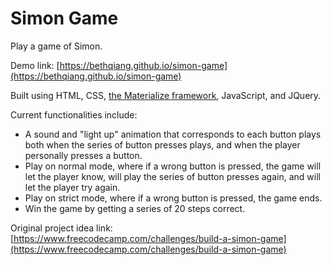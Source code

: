 # Simon Game
Play a game of Simon.

Demo link: [https://bethqiang.github.io/simon-game](https://bethqiang.github.io/simon-game)

Built using HTML, CSS, [the Materialize framework](http://materializecss.com/), JavaScript, and JQuery.

Current functionalities include:
* A sound and "light up" animation that corresponds to each button plays both when the series of button presses plays, and when the player personally presses a button.
* Play on normal mode, where if a wrong button is pressed, the game will let the player know, will play the series of button presses again, and will let the player try again.
* Play on strict mode, where if a wrong button is pressed, the game ends.
* Win the game by getting a series of 20 steps correct.

Original project idea link: [https://www.freecodecamp.com/challenges/build-a-simon-game](https://www.freecodecamp.com/challenges/build-a-simon-game)
